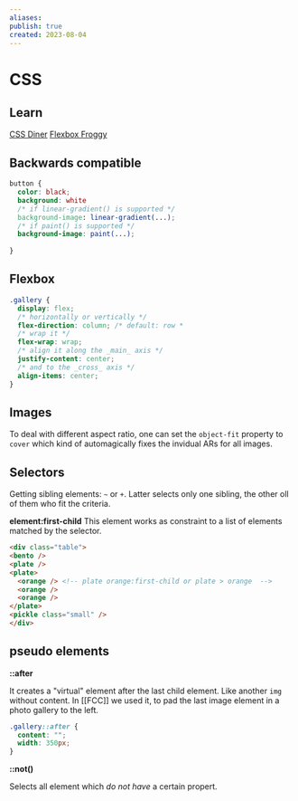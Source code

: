 ```yaml
---
aliases: 
publish: true
created: 2023-08-04
---
```

# CSS

## Learn

[CSS Diner](https://flukeout.github.io/) 
[Flexbox Froggy](https://flexboxfroggy.com/)


## Backwards compatible

```css
button {
  color: black;
  background: white
  /* if linear-gradient() is supported */
  background-image: linear-gradient(...);
  /* if paint() is supported */
  background-image: paint(...);
  
}
```

## Flexbox

```css
.gallery {
  display: flex;
  /* horizontally or vertically */
  flex-direction: column; /* default: row *
  /* wrap it */
  flex-wrap: wrap;
  /* align it along the _main_ axis */
  justify-content: center;
  /* and to the _cross_ axis */
  align-items: center;
}

```

## Images

To deal with different aspect ratio, one can set the `object-fit` property to `cover` which kind of automagically fixes the invidual ARs for all images.


## Selectors

Getting sibling elements: `~` or `+`. Latter selects only one sibling, the other oll of them who fit the criteria.

**element:first-child** This element works as constraint to a list of elements matched by the selector.

```html
<div class="table">
<bento />
<plate />
<plate>
  <orange /> <!-- plate orange:first-child or plate > orange  -->
  <orange />
  <orange />
</plate>
<pickle class="small" />
</div>
```



## pseudo elements

**::after**

It creates a "virtual" element after the last child element. Like another `img` without content. In [[FCC]] we used it, to pad the last image element in a photo gallery to the left. 

```css
.gallery::after {
  content: "";
  width: 350px;
}
```

**::not()**

Selects all element which *do not have* a certain propert.

